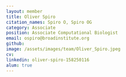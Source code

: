 ```yaml
---
layout: member
title: Oliver Spiro
citation_names: Spiro O, Spiro OG
category: Associate
position: Associate Computational Biologist
email: ospiro@broadinstitute.org
github: 
image: /assets/images/team/Oliver_Spiro.jpeg
cv:
linkedin: oliver-spiro-158250116
alum: true
---
```


